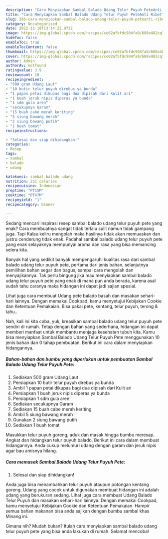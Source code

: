 ```yaml
---
description: "Cara Menyiapkan Sambal Balado Udang Telur Puyuh PeteAnti Ribet"
title: "Cara Menyiapkan Sambal Balado Udang Telur Puyuh PeteAnti Ribet"
slug: 266-cara-menyiapkan-sambal-balado-udang-telur-puyuh-peteanti-ribet
category: Uncategorized
date: 2022-11-18T13:14:22.972Z
image: https://img-global.cpcdn.com/recipes/ce02afbfdc904fa0/680x482cq70/sambal-balado-udang-telur-puyuh-pete-foto-resep-utama.jpg
hideToc: false
enableToc: true
enableTocContent: false
thumbnail: https://img-global.cpcdn.com/recipes/ce02afbfdc904fa0/680x482cq70/sambal-balado-udang-telur-puyuh-pete-foto-resep-utama.jpg
cover: https://img-global.cpcdn.com/recipes/ce02afbfdc904fa0/680x482cq70/sambal-balado-udang-telur-puyuh-pete-foto-resep-utama.jpg
author: Admin
authorAv: notfound
ratingvalue: 3.9
reviewcount: 10
recipeingredient:
- "500 gram Udang Laut"
- "10 butir telur puyuh direbus ya bunda"
- "1 papan petai dikupas bagi dua dipisah dari Kulit ari"
- "1 buah jeruk nipis diperas ya bunda"
- "1 sdm gula aren"
- "secukupnya Garam"
- "15 buah cabe merah keriting"
- "5 siung bawang merah"
- "2 siung bawang putih"
- "1 buah tomat"
recipeinstructions:

- "Selesai dan siap dihidangkan!"
categories:
- Resep
tags:
- sambal
- balado
- udang

katakunci: sambal balado udang 
nutrition: 251 calories
recipecuisine: Indonesian
preptime: "PT15M"
cooktime: "PT47M"
recipeyield: "1"
recipecategory: Dinner

---
```



Sedang mencari inspirasi resep sambal balado udang telur puyuh pete yang enak? Cara membuatnya sangat tidak terlalu sulit namun tidak gampang juga. Tapi Kalau keliru mengolah maka hasilnya tidak akan memuaskan dan justru cenderung tidak enak. Padahal sambal balado udang telur puyuh pete yang enak selayaknya mempunyai aroma dan rasa yang bisa memancing selera kita.


Banyak hal yang sedikit banyak mempengaruhi kualitas rasa dari sambal balado udang telur puyuh pete, pertama dari jenis bahan, selanjutnya pemilihan bahan segar dan bagus, sampai cara mengolah dan menyajikannya. Tak perlu bingung jika mau menyiapkan sambal balado udang telur puyuh pete yang enak di mana pun anda berada, karena asal sudah tahu caranya maka hidangan ini dapat jadi sajian spesial.

Lihat juga cara membuat Udang pete balado basah dan masakan sehari-hari lainnya. Dengan memakai Cookpad, kamu menyetujui Kebijakan Cookie dan Ketentuan Pemakaian. Bisa pakai pete, kentang, telur puyuh, terong &amp; tahu..


Nah, kali ini kita coba, yuk, kreasikan sambal balado udang telur puyuh pete sendiri di rumah. Tetap dengan bahan yang sederhana, hidangan ini dapat memberi manfaat untuk membantu menjaga kesehatan tubuh kita. Kamu bisa menyiapkan Sambal Balado Udang Telur Puyuh Pete menggunakan 10 jenis bahan dan 0 tahap pembuatan. Berikut ini cara dalam menyiapkan hidangannya.

<!--inarticleads1-->

##### Bahan-bahan dan bumbu yang diperlukan untuk pembuatan Sambal Balado Udang Telur Puyuh Pete:

1. Sediakan 500 gram Udang Laut
1. Persiapkan 10 butir telur puyuh direbus ya bunda
1. Ambil 1 papan petai dikupas bagi dua dipisah dari Kulit ari
1. Persiapkan 1 buah jeruk nipis diperas ya bunda
1. Persiapkan 1 sdm gula aren
1. Sediakan secukupnya Garam
1. Sediakan 15 buah cabe merah keriting
1. Ambil 5 siung bawang merah
1. Gunakan 2 siung bawang putih
1. Sediakan 1 buah tomat


Masukkan telur puyuh goreng, aduk dan masak hingga bumbu meresap. Angkat dan hidangkan telur puyuh balado. Berikut ini cara dalam membuat hidangannya. Anda cukup melumuri udang dengan garam dan jeruk nipis agar bau amisnya hilang. 

<!--inarticleads2-->

##### Cara memasak Sambal Balado Udang Telur Puyuh Pete:


1. Selesai dan siap dihidangkan!

Anda juga bisa menambahkan telur puyuh ataupun potongan kentang goreng. Udang yang cocok untuk digunakan membuat hidangan ini adalah udang yang berukuran sedang. Lihat juga cara membuat Udang Balado Telur Puyuh dan masakan sehari-hari lainnya. Dengan memakai Cookpad, kamu menyetujui Kebijakan Cookie dan Ketentuan Pemakaian. Hampir semua bahan makanan bisa anda sajikan dengan bumbu sambal khas Minang ini. 

Gimana nih? Mudah bukan? Itulah cara menyiapkan sambal balado udang telur puyuh pete yang bisa anda lakukan di rumah. Selamat mencoba!

